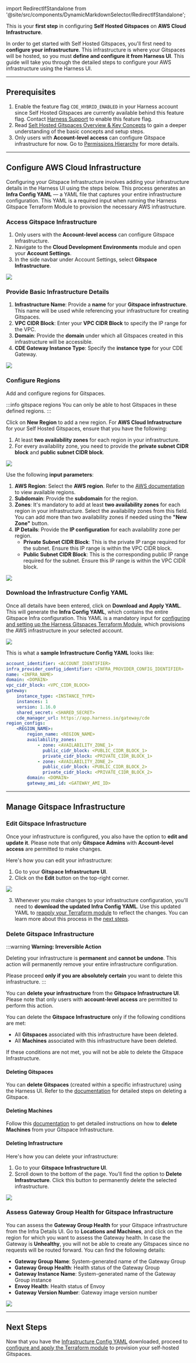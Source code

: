 import RedirectIfStandalone from '@site/src/components/DynamicMarkdownSelector/RedirectIfStandalone';

<RedirectIfStandalone label="AWS" targetPage="/docs/cloud-development-environments/self-hosted-gitspaces/steps/gitspace-infra-ui" />

This is your **first step** in configuring **Self Hosted Gitspaces** on **AWS Cloud Infrastructure**. 

In order to get started with Self Hosted Gitspaces, you'll first need to **configure your infrastructure**. This infrastructure is where your Gitspaces will be hosted, so you must **define and configure it from Harness UI**. This guide will take you through the detailed steps to configure your AWS infrastructure using the Harness UI.

---

## Prerequisites

1. Enable the feature flag ``CDE_HYBRID_ENABLED`` in your Harness account since Self Hosted Gitspaces are currently available behind this feature flag. Contact [Harness Support](mailto:support@harness.io) to enable this feature flag.
2. Read [Selt Hosted Gitspaces Overview & Key Concepts](/docs/cloud-development-environments/self-hosted-gitspaces/fundamentals.md) to gain a deeper understanding of the basic concepts and setup steps.
3. Only users with **Account-level access** can configure Gitspace infrastructure for now. Go to [Permissions Hierarchy](https://developer.harness.io/docs/platform/role-based-access-control/rbac-in-harness#permissions-hierarchy-scopes) for more details.

---

## Configure AWS Cloud Infrastructure

Configuring your Gitspace Infrastructure involves adding your infrastructure details in the Harness UI using the steps below. This process generates an **Infra Config YAML** — a YAML file that captures your entire infrastructure configuration. This YAML is a required input when running the Harness Gitspace Terraform Module to provision the necessary AWS infrastructure.

### Access Gitspace Infrastructure

1. Only users with the **Account-level access** can configure Gitspace Infrastructure.
2. Navigate to the **Cloud Development Environments** module and open your **Account Settings**.
3. In the side navbar under Account Settings, select **Gitspace Infrastructure**.

![](../../static/access-gitspace-infra.png)

### Provide Basic Infrastructure Details

1. **Infrastructure Name**: Provide a **name** for your **Gitspace infrastructure**. This name will be used while referencing your infrastructure for creating Gitspaces.
2. **VPC CIDR Block**: Enter your **VPC CIDR Block** to specify the IP range for the VPC.
3. **Domain**: Provide the **domain** under which all Gitspaces created in this infrastructure will be accessible.
4. **CDE Gateway Instance Type**: Specify the **instance type** for your CDE Gateway.

![](../../static/aws-hybrid-1.png)

### Configure Regions
Add and configure regions for Gitspaces. 

:::info gitspace regions
You can only be able to host Gitspaces in these defined regions. 
:::

Click on **New Region** to add a new region. 
For **AWS Cloud Infrastructure** for your Self Hosted Gitspaces, ensure that you have the following: 
1. At least **two availability zones** for each region in your infrastructure. 
2. For every availability zone, you need to provide the **private subnet CIDR block** and **public subnet CIDR block**. 

![](../../static/aws-hybrid-2.png)

Use the following **input parameters**:
1. **AWS Region**: Select the **AWS region**. Refer to the [AWS documentation](https://docs.aws.amazon.com/global-infrastructure/latest/regions/aws-regions.html) to view available regions.
2. **Subdomain**: Provide the **subdomain** for the region. 
3. **Zones**: It's mandatory to add at least **two availability zones** for each region in your infrastructure. Select the availability zones from this field. You can add more than two availability zones if needed using the **"New Zone"** button. 
4. **IP Details**: Provide the **IP configuration** for each availability zone per region. 
   - **Private Subnet CIDR Block**: This is the private IP range required for the subnet. Ensure this IP range is within the VPC CIDR block. 
   - **Public Subnet CIDR Block**: This is the corresponding public IP range required for the subnet. Ensure this IP range is within the VPC CIDR block. 

![](../../static/aws-hybrid-region-details.png)

### Download the Infrastructure Config YAML

Once all details have been entered, click on **Download and Apply YAML**. This will generate the **Infra Config YAML**, which contains the entire Gitspace Infra configuration. This YAML is a mandatory input for [configuring and setting up the Harness Gitspaces Terraform Module](/docs/cloud-development-environments/self-hosted-gitspaces/steps/gitspace-infra-terraform.md), which provisions the AWS infrastructure in your selected account.

![](../../static/aws-hybrid-download-yaml.png)

This is what a **sample Infrastructure Config YAML** looks like: 
```YAML
account_identifier: <ACCOUNT_IDENTIFIER>
infra_provider_config_identifier: <INFRA_PROVIDER_CONFIG_IDENTIFIER>
name: <INFRA_NAME>
domain: <DOMAIN>
vpc_cidr_block: <VPC_CIDR_BLOCK>
gateway:
    instance_type: <INSTANCE_TYPE>
    instances: 1
    version: 1.16.0
    shared_secret: <SHARED_SECRET>
    cde_manager_url: https://app.harness.io/gateway/cde
region_configs:
    <REGION_NAME>:
        region_name: <REGION_NAME>
        availability_zones:
            - zone: <AVAILABILITY_ZONE_1>
              public_cidr_block: <PUBLIC_CIDR_BLOCK_1>
              private_cidr_block: <PRIVATE_CIDR_BLOCK_1>
            - zone: <AVAILABILITY_ZONE_2>
              public_cidr_block: <PUBLIC_CIDR_BLOCK_2>
              private_cidr_block: <PRIVATE_CIDR_BLOCK_2>
        domain: <DOMAIN>
        gateway_ami_id: <GATEWAY_AMI_ID>
```

---

## Manage Gitspace Infrastructure

### Edit Gitspace Infrastructure
Once your infrastructure is configured, you also have the option to **edit and update it**. Please note that only **Gitspace Admins** with **Account-level access** are permitted to make changes.

Here's how you can edit your infrastructure: 
1. Go to your **Gitspace Infrastructure UI**. 
2. Click on the **Edit** button on the top-right corner. 

![](../../static/aws-edit-infra.png)

3. Whenever you make changes to your infrastructure configuration, you'll need to **download the updated Infra Config YAML**.
Use this updated YAML to [reapply your Terraform module](/docs/cloud-development-environments/self-hosted-gitspaces/steps/gitspace-infra-terraform.md) to reflect the changes. You can learn more about this process in the [next steps](#next-steps).

### Delete Gitspace Infrastructure
:::warning **Warning: Irreversible Action**

Deleting your infrastructure is **permanent** and **cannot be undone**. This action will permanently remove your entire infrastructure configuration. 

Please proceed **only if you are absolutely certain** you want to delete this infrastructure.
:::

You can **delete your infrastructure** from the **Gitspace Infrastructure UI**. Please note that only users with **account-level access** are permitted to perform this action.

You can delete the **Gitspace Infrastructure** only if the following conditions are met:

* All **Gitspaces** associated with this infrastructure have been deleted.
* All **Machines** associated with this infrastructure have been deleted.

If these conditions are not met, you will not be able to delete the Gitspace Infrastructure.

#### Deleting Gitspaces
You can **delete Gitspaces** (created within a specific infrastructure) using the Harness UI. Refer to the [documentation](/docs/cloud-development-environments/manage-gitspaces/delete-gitspaces.md) for detailed steps on deleting a Gitspace.

#### Deleting Machines
Follow this [documentation](/docs/cloud-development-environments/self-hosted-gitspaces/steps/manage-self-hosted.md#delete-machines-from-gitspace-infrastructure) to get detailed instructions on how to **delete Machines** from your Gitspace Infrastructure. 

#### Deleting Infrastructure
Here's how you can delete your infrastructure: 
1. Go to your **Gitspace Infrastructure UI**. 
2. Scroll down to the bottom of the page. You'll find the option to **Delete Infrastructure**. Click this button to permanently delete the selected infrastructure.

![](../../static/aws-delete-inra.png)

### Assess Gateway Group Health for Gitspace Infrastructure
You can assess the **Gateway Group Health** for your Gitspace infrastructure from the Infra Details UI. Go to **Locations and Machines**, and click on the region for which you want to assess the Gateway health. In case the Gateway is **Unhealthy**, you will not be able to create any Gitspaces since no requests will be routed forward. You can find the following details:

* **Gateway Group Name**: System-generated name of the Gateway Group
* **Gateway Group Health**: Health status of the Gateway Group
* **Gateway Instance Name**: System-generated name of the Gateway Group instance
* **Envoy Health**: Health status of Envoy
* **Gateway Version Number**: Gateway image version number

![](../../static/aws-hyrbid-gateway-health.png)

---

## Next Steps
Now that you have the [Infrastructure Config YAML](#download-the-infrastructure-config-yaml) downloaded, proceed to [configure and apply the Terraform module](/docs/cloud-development-environments/self-hosted-gitspaces/steps/gitspace-infra-terraform.md) to provision your self-hosted Gitspaces.
